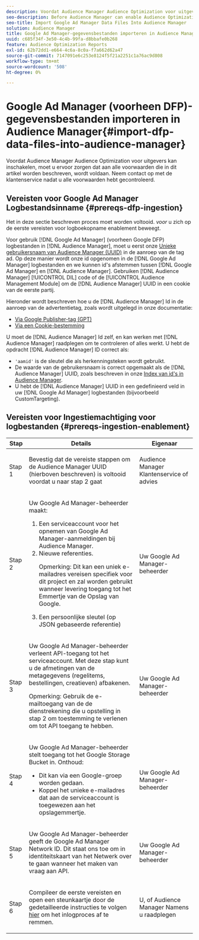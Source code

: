 ```yaml
---
description: Voordat Audience Manager Audience Optimization voor uitgevers kan inschakelen, moet u ervoor zorgen dat aan alle voorwaarden die in dit artikel worden beschreven, wordt voldaan. Neem contact op met de klantenservice nadat u alle voorwaarden hebt gecontroleerd.
seo-description: Before Audience Manager can enable Audience Optimization for Publishers, you must ensure that all prerequisites outlined in this article are met. Contact Customer Care after checking off all prerequisites.
seo-title: Import Google Ad Manager Data Files Into Audience Manager
solution: Audience Manager
title: Google Ad Manager-gegevensbestanden importeren in Audience Manager
uuid: c685f34f-3e50-4c4b-99fa-d8bbafe0b268
feature: Audience Optimization Reports
exl-id: 62b72dd1-e664-4c6a-8c0a-f7a662d62a47
source-git-commit: 7147091e6c253e8124f5f21a2251c1a76ac9d808
workflow-type: tm+mt
source-wordcount: '508'
ht-degree: 0%

---
```


# Google Ad Manager (voorheen DFP)-gegevensbestanden importeren in Audience Manager{#import-dfp-data-files-into-audience-manager}

Voordat Audience Manager Audience Optimization voor uitgevers kan inschakelen, moet u ervoor zorgen dat aan alle voorwaarden die in dit artikel worden beschreven, wordt voldaan. Neem contact op met de klantenservice nadat u alle voorwaarden hebt gecontroleerd.

## Vereisten voor Google Ad Manager Logbestandsinname {#prereqs-dfp-ingestion}

Het in deze sectie beschreven proces moet worden voltooid. *voor* u zich op de eerste vereisten voor logboekopname enablement beweegt.

Voor gebruik [!DNL Google Ad Manager] (voorheen Google DFP) logbestanden in [!DNL Audience Manager], moet u eerst onze [Unieke gebruikersnaam van Audience Manager (UUID)](../../../reference/ids-in-aam.md) in de aanroep van de tag ad. Op deze manier wordt onze id opgenomen in de [!DNL Google Ad Manager] logbestanden en we kunnen id&#39;s afstemmen tussen [!DNL Google Ad Manager] en [!DNL Audience Manager]. Gebruiken [!DNL Audience Manager] [!UICONTROL DIL] code of de [!UICONTROL Audience Management Module] om de [!DNL Audience Manager] UUID in een cookie van de eerste partij.

Hieronder wordt beschreven hoe u de [!DNL Audience Manager] Id in de aanroep van de advertentietag, zoals wordt uitgelegd in onze documentatie:

* [Via Google Publisher-tag (GPT)](../../../integration/gpt-aam-destination/gpt-aam-modify-api.md)
* [Via een Cookie-bestemming](../../../integration/gpt-aam-destination/gpt-aam-create-destination.md)

U moet de [!DNL Audience Manager] Id zelf, en kan werken met [!DNL Audience Manager] raadplegen om te controleren of alles werkt. U hebt de opdracht [!DNL Audience Manager] ID correct als:

* `'aamid'` is de sleutel die als herkenningsteken wordt gebruikt.
* De waarde van de gebruikersnaam is correct opgemaakt als de [!DNL Audience Manager] UUID, zoals beschreven in onze [Index van id&#39;s in Audience Manager](../../../reference/ids-in-aam.md).
* U hebt de [!DNL Audience Manager] UUID in een gedefinieerd veld in uw [!DNL Google Ad Manager] logbestanden (bijvoorbeeld CustomTargeting).

## Vereisten voor Ingestiemachtiging voor logbestanden {#prereqs-ingestion-enablement}

<table id="table_C980A9F9B0FB4157B4908A64768B1571"> 
 <thead> 
  <tr> 
   <th colname="col1" class="entry"> Stap </th> 
   <th colname="col2" class="entry"> Details </th> 
   <th colname="col3" class="entry"> Eigenaar </th> 
  </tr> 
 </thead>
 <tbody> 
  <tr> 
   <td colname="col1"> <p>Stap 1 </p> </td> 
   <td colname="col2"> <p>Bevestig dat de vereiste stappen om de <span class="keyword"> Audience Manager</span> UUID (hierboven beschreven) is voltooid voordat u naar stap 2 gaat </p> </td> 
   <td colname="col3"> <p><span class="keyword"> Audience Manager</span> Klantenservice of advies </p> </td> 
  </tr> 
  <tr> 
   <td colname="col1"> <p>Stap 2 </p> </td> 
   <td colname="col2"> <p>Uw Google Ad Manager-beheerder maakt: </p> <p> 
     <ol id="ol_FCFA9B11CFF948A488DF9CB298FC04C4"> 
      <li id="li_BC946EDCC3324578AEB64EDDA55B5ACA">Een serviceaccount voor het opnemen van Google Ad Manager-aanmeldingen bij <span class="keyword"> Audience Manager</span>. </li> 
      <li id="li_6B2FC7D73A3246419E55C004E17ACA25">Nieuwe referenties. <p>Opmerking: Dit kan een uniek e-mailadres vereisen specifiek voor dit project en zal worden gebruikt wanneer levering toegang tot het Emmertje van de Opslag van Google. </p> </li> 
      <li id="li_95444B9FD1B34659A9634814B262A681">Een persoonlijke sleutel (op JSON gebaseerde referentie) </li> 
     </ol> </p> </td> 
   <td colname="col3"> <p>Uw Google Ad Manager-beheerder </p> </td> 
  </tr> 
  <tr> 
   <td colname="col1"> <p>Stap 3 </p> </td> 
   <td colname="col2"> <p>Uw Google Ad Manager-beheerder verleent API-toegang tot het serviceaccount. Met deze stap kunt u de afmetingen van de metagegevens (regelitems, bestellingen, creatieven) afbakenen. <p>Opmerking: Gebruik de e-mailtoegang van de de dienstrekening die u opstelling in stap 2 om toestemming te verlenen om tot API toegang te hebben. </p> </p> </td> 
   <td colname="col3"> <p>Uw Google Ad Manager-beheerder </p> </td> 
  </tr> 
  <tr> 
   <td colname="col1"> <p>Stap 4 </p> </td> 
   <td colname="col2"> <p>Uw Google Ad Manager-beheerder stelt toegang tot het Google Storage Bucket in. Onthoud: </p> <p> 
     <ul id="ul_3E8DCC73454243D998BD9024D0966A4E"> 
      <li id="li_3691DBD28006412288458175F75873C6">Dit kan via een Google-groep worden gedaan. </li> 
      <li id="li_4774806B263245CEAAAB89BD2AA7F23F">Koppel het unieke e-mailadres dat aan de serviceaccount is toegewezen aan het opslagemmertje. </li> 
     </ul> </p> </td> 
   <td colname="col3"> <p>Uw Google Ad Manager-beheerder </p> </td> 
  </tr> 
  <tr> 
   <td colname="col1"> <p>Stap 5 </p> </td> 
   <td colname="col2"> <p>Uw Google Ad Manager-beheerder geeft de Google Ad Manager Network ID. Dit staat ons toe om in identiteitskaart van het Netwerk over te gaan wanneer het maken van vraag aan API. </p> </td> 
   <td colname="col3"> <p>Uw Google Ad Manager-beheerder </p> </td> 
  </tr> 
  <tr> 
   <td colname="col1"> <p>Stap 6 </p> </td> 
   <td colname="col2"> <p>Compileer de eerste vereisten en open een steunkaartje door de gedetailleerde instructies te volgen <a href="https://experienceleague.adobe.com/docs/customer-one/using/home.html?lang=nl-NL">hier</a> om het inlogproces af te remmen. </p> </td> 
   <td colname="col3"> <p>U, of <span class="keyword"> Audience Manager</span> Namens u raadplegen </p> </td> 
  </tr> 
 </tbody> 
</table>
